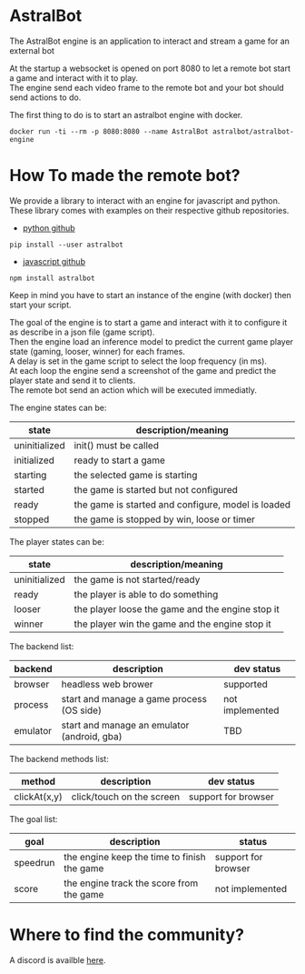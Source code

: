 # AstralBot

The AstralBot engine is an application to interact and stream a game for an external bot

At the startup a websocket is opened on port 8080 to let a remote bot start a game and interact with it to play.  
The engine send each video frame to the remote bot and your bot should send actions to do.


The first thing to do is to start an astralbot engine with docker.

```
docker run -ti --rm -p 8080:8080 --name AstralBot astralbot/astralbot-engine
```


How To made the remote bot?
===========================

We provide a library to interact with an engine for javascript and python.  
These library comes with examples on their respective github repositories.

* [python github](https://github.com/AstralBotAI/AstralBot-py)

```
pip install --user astralbot

```

* [javascript github](https://github.com/AstralBotAI/AstralBot-js)

```
npm install astralbot
```

Keep in mind you have to start an instance of the engine (with docker) then start your script.

The goal of the engine is to start a game and interact with it to configure it as describe in a json file (game script).  
Then the engine load an inference model to predict the current game player state (gaming, looser, winner) for each frames.  
A delay is set in the game script to select the loop frequency (in ms).  
At each loop the engine send a screenshot of the game and predict the player state and send it to clients.  
The remote bot send an action which will be executed immediatly.

The engine states can be:

| state         | description/meaning                                |
| ------------- | -------------------------------------------------- |
| uninitialized | init() must be called                              |
| initialized   | ready to start a game                              |
| starting      | the selected game is starting                      |
| started       | the game is started but not configured             |
| ready         | the game is started and configure, model is loaded |
| stopped       | the game is stopped by win, loose or timer         |

The player states can be:

| state         | description/meaning                                |
| ------------- | -------------------------------------------------- |
| uninitialized | the game is not started/ready                      |
| ready         | the player is able to do something                 |
| looser        | the player loose the game and the engine stop it   |
| winner        | the player win the game and the engine stop it     |

The backend list:

| backend       | description                                        | dev status      |
| ------------- | -------------------------------------------------- | --------------- |
| browser       | headless web brower                                | supported       |
| process       | start and manage a game process (OS side)          | not implemented |
| emulator      | start and manage an emulator (android, gba)        | TBD             |

The backend methods list:

| method        | description               | dev status          |
| ------------- | ------------------------- | ------------------- |
| clickAt(x,y)  | click/touch on the screen | support for browser |

The goal list:

| goal      | description                                 | status              |
| --------- | ------------------------------------------- | ------------------- |
| speedrun  | the engine keep the time to finish the game | support for browser |
| score     | the engine track the score from the game    | not implemented     |

Where to find the community?
============================

A discord is availble [here](https://discord.gg/Xq33rrHFue).
